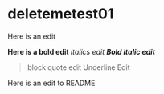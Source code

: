 # deletemetest01

Here is an edit

**Here is a bold edit**
*italics edit*
***Bold italic edit***
> block quote edit
<span style="text-decoration:uderline">Underline Edit</span>

Here is an edit to README
